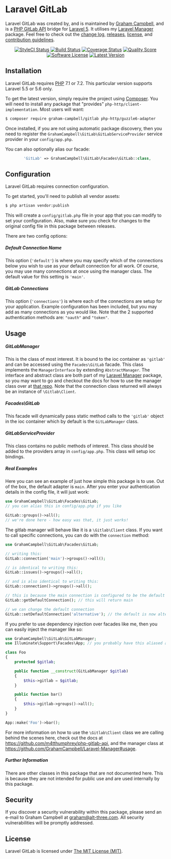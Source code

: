 Laravel GitLab
==============

Laravel GitLab was created by, and is maintained by [Graham Campbell](https://github.com/GrahamCampbell), and is a [PHP GitLab API](https://github.com/m4tthumphrey/php-gitlab-api) bridge for [Laravel 5](http://laravel.com). It utilises my [Laravel Manager](https://github.com/GrahamCampbell/Laravel-Manager) package. Feel free to check out the [change log](CHANGELOG.md), [releases](https://github.com/GrahamCampbell/Laravel-GitLab/releases), [license](LICENSE), and [contribution guidelines](CONTRIBUTING.md).

<p align="center">
<a href="https://styleci.io/repos/123726374"><img src="https://styleci.io/repos/123726374/shield" alt="StyleCI Status"></img></a>
<a href="https://travis-ci.org/GrahamCampbell/Laravel-GitLab"><img src="https://img.shields.io/travis/GrahamCampbell/Laravel-GitLab/master.svg?style=flat-square" alt="Build Status"></img></a>
<a href="https://scrutinizer-ci.com/g/GrahamCampbell/Laravel-GitLab/code-structure"><img src="https://img.shields.io/scrutinizer/coverage/g/GrahamCampbell/Laravel-GitLab.svg?style=flat-square" alt="Coverage Status"></img></a>
<a href="https://scrutinizer-ci.com/g/GrahamCampbell/Laravel-GitLab"><img src="https://img.shields.io/scrutinizer/g/GrahamCampbell/Laravel-GitLab.svg?style=flat-square" alt="Quality Score"></img></a>
<a href="LICENSE"><img src="https://img.shields.io/badge/license-MIT-brightgreen.svg?style=flat-square" alt="Software License"></img></a>
<a href="https://github.com/GrahamCampbell/Laravel-GitLab/releases"><img src="https://img.shields.io/github/release/GrahamCampbell/Laravel-GitLab.svg?style=flat-square" alt="Latest Version"></img></a>
</p>


## Installation

Laravel GitLab requires [PHP](https://php.net) 7.1 or 7.2. This particular version supports Laravel 5.5 or 5.6 only.

To get the latest version, simply require the project using [Composer](https://getcomposer.org). You will need to install any package that "provides" `php-http/client-implementation`. Most users will want:

```bash
$ composer require graham-campbell/gitlab php-http/guzzle6-adapter
```

Once installed, if you are not using automatic package discovery, then you need to register the `GrahamCampbell\GitLab\GitLabServiceProvider` service provider in your `config/app.php`.

You can also optionally alias our facade:

```php
        'GitLab' => GrahamCampbell\GitLab\Facades\GitLab::class,
```


## Configuration

Laravel GitLab requires connection configuration.

To get started, you'll need to publish all vendor assets:

```bash
$ php artisan vendor:publish
```

This will create a `config/gitlab.php` file in your app that you can modify to set your configuration. Also, make sure you check for changes to the original config file in this package between releases.

There are two config options:

##### Default Connection Name

This option (`'default'`) is where you may specify which of the connections below you wish to use as your default connection for all work. Of course, you may use many connections at once using the manager class. The default value for this setting is `'main'`.

##### GitLab Connections

This option (`'connections'`) is where each of the connections are setup for your application. Example configuration has been included, but you may add as many connections as you would like. Note that the 2 supported authentication methods are: `"oauth"` and `"token"`.


## Usage

##### GitLabManager

This is the class of most interest. It is bound to the ioc container as `'gitlab'` and can be accessed using the `Facades\GitLab` facade. This class implements the `ManagerInterface` by extending `AbstractManager`. The interface and abstract class are both part of my [Laravel Manager](https://github.com/GrahamCampbell/Laravel-Manager) package, so you may want to go and checkout the docs for how to use the manager class over at [that repo](https://github.com/GrahamCampbell/Laravel-Manager#usage). Note that the connection class returned will always be an instance of `\Gitlab\Client`.

##### Facades\GitLab

This facade will dynamically pass static method calls to the `'gitlab'` object in the ioc container which by default is the `GitLabManager` class.

##### GitLabServiceProvider

This class contains no public methods of interest. This class should be added to the providers array in `config/app.php`. This class will setup ioc bindings.

##### Real Examples

Here you can see an example of just how simple this package is to use. Out of the box, the default adapter is `main`. After you enter your authentication details in the config file, it will just work:

```php
use GrahamCampbell\GitLab\Facades\GitLab;
// you can alias this in config/app.php if you like

GitLab::groups()->all();
// we're done here - how easy was that, it just works!
```

The gitlab manager will behave like it is a `\Gitlab\Client` class. If you want to call specific connections, you can do with the `connection` method:

```php
use GrahamCampbell\GitLab\Facades\GitLab;

// writing this:
GitLab::connection('main')->groups()->all();

// is identical to writing this:
GitLab::issues()->groups()->all();

// and is also identical to writing this:
GitLab::connection()->groups()->all();

// this is because the main connection is configured to be the default
GitLab::getDefaultConnection(); // this will return main

// we can change the default connection
GitLab::setDefaultConnection('alternative'); // the default is now alternative
```

If you prefer to use dependency injection over facades like me, then you can easily inject the manager like so:

```php
use GrahamCampbell\GitLab\GitLabManager;
use Illuminate\Support\Facades\App; // you probably have this aliased already

class Foo
{
    protected $gitlab;

    public function __construct(GitLabManager $gitlab)
    {
        $this->gitlab = $gitlab;
    }

    public function bar()
    {
        $this->gitlab->groups()->all();
    }
}

App::make('Foo')->bar();
```

For more information on how to use the `\Gitlab\Client` class we are calling behind the scenes here, check out the docs at https://github.com/m4tthumphrey/php-gitlab-api, and the manager class at https://github.com/GrahamCampbell/Laravel-Manager#usage.

##### Further Information

There are other classes in this package that are not documented here. This is because they are not intended for public use and are used internally by this package.


## Security

If you discover a security vulnerability within this package, please send an e-mail to Graham Campbell at graham@alt-three.com. All security vulnerabilities will be promptly addressed.


## License

Laravel GitLab is licensed under [The MIT License (MIT)](LICENSE).
